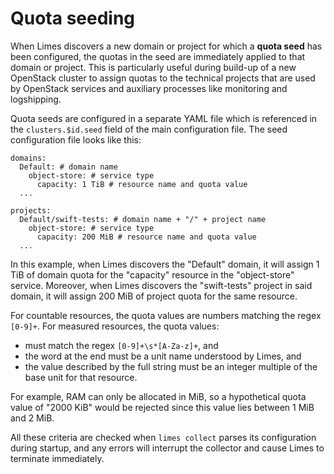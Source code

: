 # Quota seeding

When Limes discovers a new domain or project for which a **quota seed** has been configured, the quotas in the seed are
immediately applied to that domain or project. This is particularly useful during build-up of a new OpenStack cluster to
assign quotas to the technical projects that are used by OpenStack services and auxiliary processes like monitoring and
logshipping.

Quota seeds are configured in a separate YAML file which is referenced in the `clusters.$id.seed` field of the main
configuration file. The seed configuration file looks like this:

```
domains:
  Default: # domain name
    object-store: # service type
      capacity: 1 TiB # resource name and quota value
  ...

projects:
  Default/swift-tests: # domain name + "/" + project name
    object-store: # service type
      capacity: 200 MiB # resource name and quota value
  ...
```

In this example, when Limes discovers the "Default" domain, it will assign 1 TiB of domain quota for the "capacity"
resource in the "object-store" service. Moreover, when Limes discovers the "swift-tests" project in said domain, it will
assign 200 MiB of project quota for the same resource.

For countable resources, the quota values are numbers matching the regex `[0-9]+`. For measured resources, the quota values:

- must match the regex `[0-9]+\s*[A-Za-z]+`, and
- the word at the end must be a unit name understood by Limes, and
- the value described by the full string must be an integer multiple of the base unit for that resource.

For example, RAM can only be allocated in MiB, so a hypothetical quota value of "2000 KiB" would be rejected since this
value lies between 1 MiB and 2 MiB.

All these criteria are checked when `limes collect` parses its configuration during startup, and any errors will
interrupt the collector and cause Limes to terminate immediately.
